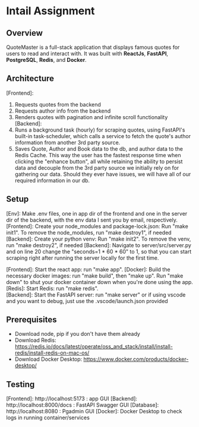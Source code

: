 # Intail Assignment

## Overview

QuoteMaster is a full-stack application that displays famous quotes for users to read and interact with.
It was built with **ReactJs**, **FastAPI**, **PostgreSQL**, **Redis**, and **Docker**. 

## Architecture

[Frontend]:
  1. Requests quotes from the backend
  2. Requests author info from the backend
  3. Renders quotes with pagination and infinite scroll functionality
[Backend]:
  1. Runs a background task (hourly) for scraping quotes, using FastAPI's built-in task-scheduler, which calls a service to fetch the quote's author information from another 3rd party source.
  2. Saves Quote, Author and Book data to the db, and author data to the Redis Cache. This way the user has the fastest response time when clicking the "enhance button", all while 
  retaining the ability to persist data and decouple from the 3rd party source we initially rely on for gathering our data. Should they ever have issues, we will have all of our required information in our db.

## Setup

[Clone]: git@github.com:ItaySagy12345/intail-assignment.git
[Env]: Make .env files, one in app dir of the frontend and one in the server dir of the backend, with the env data I sent you by email, respectively.
[Frontend]: Create your node_modules and package-lock.json: Run "make init1". To remove the node_modules, run "make destroy1", if needed
[Backend]: Create your python venv: Run "make init2". To remove the venv, run "make destroy2", if needed
[Backend]: Navigate to server/src/server.py and on line 20 change the "seconds=1 * 60 * 60" to 1, so that you can start scraping right after running the server locally for the first time.

<!-- For all Make commands, run from the root project dir -->
[Frontend]: Start the react app: run "make app". 
[Docker]: Build the necessary docker images: run "make build", then "make up". Run "make down" to shut your docker container down when you're done using the app.
[Redis]: Start Redis: run "make redis".  
[Backend]: Start the FastAPI server: run "make server" or if using vscode and you want to debug, just use the .vscode/launch.json provided

## Prerequisites

- Download node, pip if you don't have them already
- Download Redis: https://redis.io/docs/latest/operate/oss_and_stack/install/install-redis/install-redis-on-mac-os/
- Download Docker Desktop: https://www.docker.com/products/docker-desktop/

## Testing

[Frontend]: http://localhost:5173 : app GUI
[Backend]: http://localhost:8000/docs : FastAPI Swagger GUI
[Database]: http://localhost:8080 : Pgadmin GUI
[Docker]: Docker Desktop to check logs in running container/services